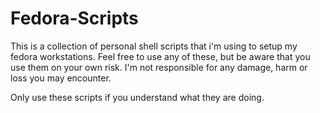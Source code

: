 # Fedora-Scripts
This is a collection of personal shell scripts that i'm using to setup my fedora workstations.
Feel free to use any of these, but be aware that you use them on your own risk.
I'm not responsible for any damage, harm or loss you may encounter.

Only use these scripts if you understand what they are doing.
